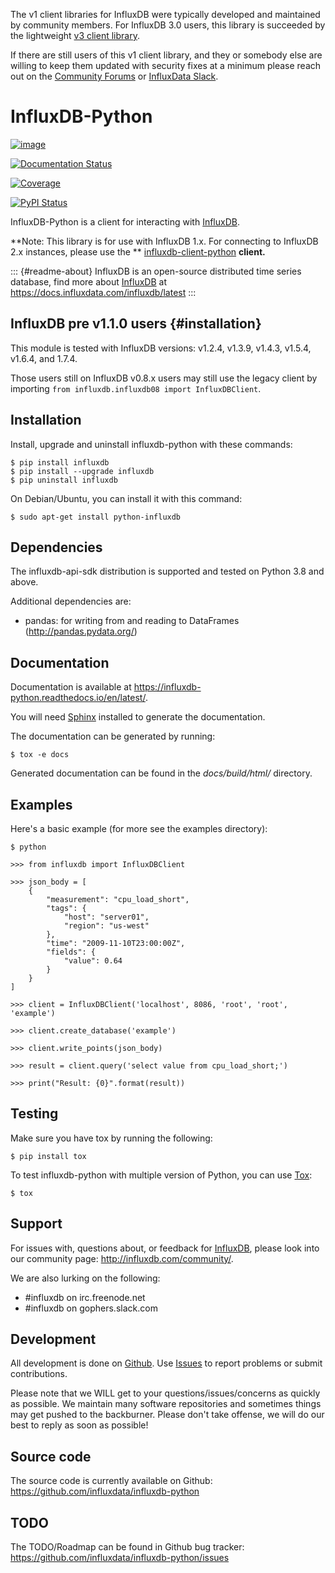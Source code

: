 The v1 client libraries for InfluxDB were typically developed and
maintained by community members. For InfluxDB 3.0 users, this library is
succeeded by the lightweight [v3 client
library](https://github.com/InfluxCommunity/influxdb3-python).

If there are still users of this v1 client library, and they or somebody
else are willing to keep them updated with security fixes at a minimum
please reach out on the [Community
Forums](https://community.influxdata.com/) or [InfluxData
Slack](https://influxdata.com/slack).

# InfluxDB-Python

[![image](https://travis-ci.org/influxdata/influxdb-python.svg?branch=master)](https://travis-ci.org/influxdata/influxdb-python)

[![Documentation Status](https://readthedocs.org/projects/influxdb-python/badge/?version=latest&style)](http://influxdb-python.readthedocs.org/)

[![Coverage](https://img.shields.io/coveralls/influxdata/influxdb-python.svg)](https://coveralls.io/r/influxdata/influxdb-python)

[![PyPI Status](https://img.shields.io/pypi/v/influxdb.svg)](https://pypi.python.org/pypi/influxdb)

InfluxDB-Python is a client for interacting with
[InfluxDB](https://influxdata.com/time-series-platform/influxdb/).

**Note: This library is for use with InfluxDB 1.x. For connecting to
InfluxDB 2.x instances, please use the **
[influxdb-client-python](https://github.com/influxdata/influxdb-client-python)
**client.**

::: {#readme-about}
InfluxDB is an open-source distributed time series database, find more
about [InfluxDB](https://influxdata.com/time-series-platform/influxdb/)
at <https://docs.influxdata.com/influxdb/latest>
:::

## InfluxDB pre v1.1.0 users {#installation}

This module is tested with InfluxDB versions: v1.2.4, v1.3.9, v1.4.3,
v1.5.4, v1.6.4, and 1.7.4.

Those users still on InfluxDB v0.8.x users may still use the legacy
client by importing `from influxdb.influxdb08 import InfluxDBClient`.

## Installation

Install, upgrade and uninstall influxdb-python with these commands:

    $ pip install influxdb
    $ pip install --upgrade influxdb
    $ pip uninstall influxdb

On Debian/Ubuntu, you can install it with this command:

    $ sudo apt-get install python-influxdb

## Dependencies

The influxdb-api-sdk distribution is supported and tested on Python 3.8 and above.

Additional dependencies are:

-   pandas: for writing from and reading to DataFrames
    (<http://pandas.pydata.org/>)

## Documentation

Documentation is available at
<https://influxdb-python.readthedocs.io/en/latest/>.

You will need [Sphinx](http://sphinx.pocoo.org/) installed to generate
the documentation.

The documentation can be generated by running:

    $ tox -e docs

Generated documentation can be found in the *docs/build/html/*
directory.

## Examples

Here\'s a basic example (for more see the examples directory):

    $ python

    >>> from influxdb import InfluxDBClient

    >>> json_body = [
        {
            "measurement": "cpu_load_short",
            "tags": {
                "host": "server01",
                "region": "us-west"
            },
            "time": "2009-11-10T23:00:00Z",
            "fields": {
                "value": 0.64
            }
        }
    ]

    >>> client = InfluxDBClient('localhost', 8086, 'root', 'root', 'example')

    >>> client.create_database('example')

    >>> client.write_points(json_body)

    >>> result = client.query('select value from cpu_load_short;')

    >>> print("Result: {0}".format(result))

## Testing

Make sure you have tox by running the following:

    $ pip install tox

To test influxdb-python with multiple version of Python, you can use
[Tox](https://tox.readthedocs.org):

    $ tox

## Support

For issues with, questions about, or feedback for
[InfluxDB](https://influxdata.com/time-series-platform/influxdb/),
please look into our community page: <http://influxdb.com/community/>.

We are also lurking on the following:

-   #influxdb on irc.freenode.net
-   #influxdb on gophers.slack.com

## Development

All development is done on
[Github](https://github.com/influxdb/influxdb-python/). Use
[Issues](https://github.com/influxdb/influxdb-python/issues) to report
problems or submit contributions.

Please note that we WILL get to your questions/issues/concerns as
quickly as possible. We maintain many software repositories and
sometimes things may get pushed to the backburner. Please don\'t take
offense, we will do our best to reply as soon as possible!

## Source code

The source code is currently available on Github:
<https://github.com/influxdata/influxdb-python>

## TODO

The TODO/Roadmap can be found in Github bug tracker:
<https://github.com/influxdata/influxdb-python/issues>

